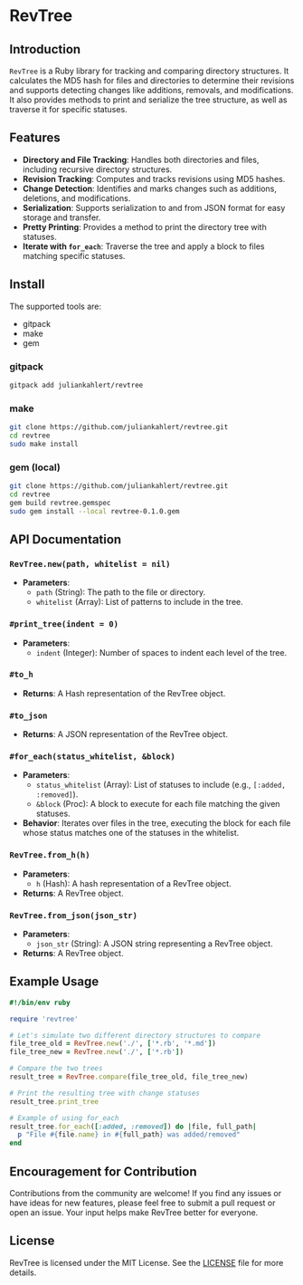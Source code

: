 # RevTree

## Introduction

`RevTree` is a Ruby library for tracking and comparing directory structures.
It calculates the MD5 hash for files and directories to determine their revisions and supports detecting changes like additions, removals, and modifications.
It also provides methods to print and serialize the tree structure, as well as traverse it for specific statuses.

## Features

- **Directory and File Tracking**: Handles both directories and files, including recursive directory structures.
- **Revision Tracking**: Computes and tracks revisions using MD5 hashes.
- **Change Detection**: Identifies and marks changes such as additions, deletions, and modifications.
- **Serialization**: Supports serialization to and from JSON format for easy storage and transfer.
- **Pretty Printing**: Provides a method to print the directory tree with statuses.
- **Iterate with `for_each`**: Traverse the tree and apply a block to files matching specific statuses.

## Install

The supported tools are:
- gitpack
- make
- gem

### gitpack
```sh
gitpack add juliankahlert/revtree
```

### make
```sh
git clone https://github.com/juliankahlert/revtree.git
cd revtree
sudo make install
```

### gem (local)
```sh
git clone https://github.com/juliankahlert/revtree.git
cd revtree
gem build revtree.gemspec
sudo gem install --local revtree-0.1.0.gem
```

## API Documentation

### `RevTree.new(path, whitelist = nil)`

- **Parameters**:
  - `path` (String): The path to the file or directory.
  - `whitelist` (Array<String>): List of patterns to include in the tree.

### `#print_tree(indent = 0)`

- **Parameters**:
  - `indent` (Integer): Number of spaces to indent each level of the tree.

### `#to_h`

- **Returns**: A Hash representation of the RevTree object.

### `#to_json`

- **Returns**: A JSON representation of the RevTree object.

### `#for_each(status_whitelist, &block)`

- **Parameters**:
  - `status_whitelist` (Array<Symbol>): List of statuses to include (e.g., `[:added, :removed]`).
  - `&block` (Proc): A block to execute for each file matching the given statuses.
- **Behavior**: Iterates over files in the tree, executing the block for each file whose status matches one of the statuses in the whitelist.

### `RevTree.from_h(h)`

- **Parameters**:
  - `h` (Hash): A hash representation of a RevTree object.
- **Returns**: A RevTree object.

### `RevTree.from_json(json_str)`

- **Parameters**:
  - `json_str` (String): A JSON string representing a RevTree object.
- **Returns**: A RevTree object.

## Example Usage

```ruby
#!/bin/env ruby

require 'revtree'

# Let's simulate two different directory structures to compare
file_tree_old = RevTree.new('./', ['*.rb', '*.md'])
file_tree_new = RevTree.new('./', ['*.rb'])

# Compare the two trees
result_tree = RevTree.compare(file_tree_old, file_tree_new)

# Print the resulting tree with change statuses
result_tree.print_tree

# Example of using for_each
result_tree.for_each([:added, :removed]) do |file, full_path|
  p "File #{file.name} in #{full_path} was added/removed"
end
```

## Encouragement for Contribution

Contributions from the community are welcome!
If you find any issues or have ideas for new features, please feel free to submit a pull request or open an issue.
Your input helps make RevTree better for everyone.

## License

RevTree is licensed under the MIT License. See the [LICENSE](LICENSE) file for more details.
